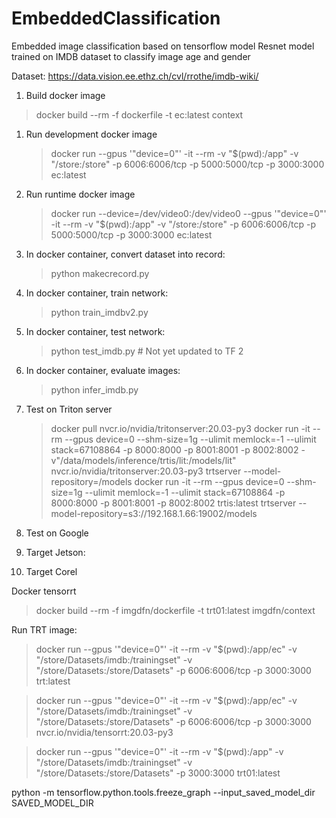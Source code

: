# EmbeddedClassification
Embedded image classification based on tensorflow model
Resnet model trained on IMDB dataset to classify image age and gender

Dataset: https://data.vision.ee.ethz.ch/cvl/rrothe/imdb-wiki/

1. Build docker image
> docker build --rm -f dockerfile -t ec:latest context

1. Run development docker image
   > docker run --gpus '"device=0"' -it --rm -v "$(pwd):/app" -v "/store:/store" -p 6006:6006/tcp -p 5000:5000/tcp -p 3000:3000 ec:latest

1. Run runtime docker image
   > docker run --device=/dev/video0:/dev/video0 --gpus '"device=0"' -it --rm -v "$(pwd):/app" -v "/store:/store" -p 6006:6006/tcp -p 5000:5000/tcp -p 3000:3000 ec:latest

1. In docker container, convert dataset into record:
   > python makecrecord.py
1. In docker container, train network:
   > python train_imdbv2.py
1. In docker container, test network:
   > python test_imdb.py # Not yet updated to TF 2
1. In docker container, evaluate images:
   > python infer_imdb.py
1. Test on Triton server
   > docker pull nvcr.io/nvidia/tritonserver:20.03-py3
   > docker run -it --rm --gpus device=0 --shm-size=1g --ulimit memlock=-1 --ulimit stack=67108864 -p 8000:8000 -p 8001:8001 -p 8002:8002 -v"/data/models/inference/trtis/lit:/models/lit" nvcr.io/nvidia/tritonserver:20.03-py3 trtserver --model-repository=/models
   > docker run -it --rm --gpus device=0 --shm-size=1g --ulimit memlock=-1 --ulimit stack=67108864 -p 8000:8000 -p 8001:8001 -p 8002:8002 trtis:latest trtserver --model-repository=s3://192.168.1.66:19002/models

1. Test on Google 
1. Target Jetson:
1. Target Corel




Docker tensorrt
> docker build --rm -f imgdfn/dockerfile -t trt01:latest imgdfn/context

Run TRT image:
> docker run --gpus '"device=0"' -it --rm -v "$(pwd):/app/ec" -v "/store/Datasets/imdb:/trainingset" -v "/store/Datasets:/store/Datasets" -p 6006:6006/tcp -p 3000:3000 trt:latest

> docker run --gpus '"device=0"' -it --rm -v "$(pwd):/app/ec" -v "/store/Datasets/imdb:/trainingset" -v "/store/Datasets:/store/Datasets" -p 6006:6006/tcp -p 3000:3000 nvcr.io/nvidia/tensorrt:20.03-py3

> docker run --gpus '"device=0"' -it --rm -v "$(pwd):/app" -v "/store/Datasets/imdb:/trainingset" -v "/store/Datasets:/store/Datasets" -p 3000:3000 trt01:latest



python -m tensorflow.python.tools.freeze_graph --input_saved_model_dir SAVED_MODEL_DIR